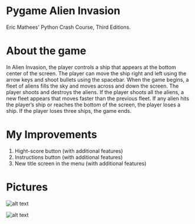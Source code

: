 # Pygame Alien Invasion
Eric Mathees' Python Crash Course, Third Editions.

# About the game
In Alien Invasion, the player controls a ship that appears at the bottom center of the screen. The player can move the ship right and left using the arrow keys and shoot bullets using the spacebar. When the game begins, a fleet of aliens fills the sky and moves across and down the screen. The player shoots and destroys the aliens. If the player shoots all the aliens, a new fleet appears that moves faster than the previous fleet. If any alien hits the player’s ship or reaches the bottom of the screen, the player loses a ship. If the player loses three ships, the game ends.


# My Improvements

1. Hight-score button (with additional features)
2. Instructions button (with additional features)
3. New title screen in the menu (with additional features)



# Pictures

![alt text](https://github.com/AndrewwwG/Pygame-Alien-Invasion/blob/main/screenshots/1%20(2).png) 


![alt text](https://github.com/AndrewwwG/Pygame-Alien-Invasion/blob/main/screenshots/1%20(1).png) 
